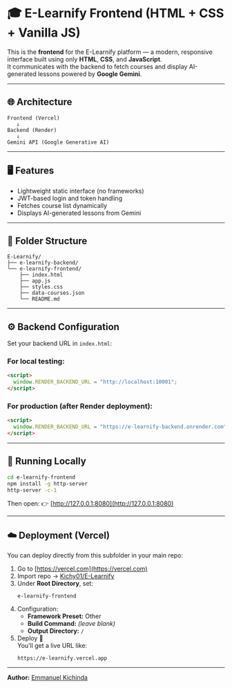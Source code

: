# 🎓 E-Learnify Frontend (HTML + CSS + Vanilla JS)

This is the **frontend** for the E-Learnify platform — a modern, responsive interface built using only **HTML**, **CSS**, and **JavaScript**.  
It communicates with the backend to fetch courses and display AI-generated lessons powered by **Google Gemini**.

---

## 🌐 Architecture
```
Frontend (Vercel)
   ↓
Backend (Render)
   ↓
Gemini API (Google Generative AI)
```

---

## 🖥 Features
- Lightweight static interface (no frameworks)
- JWT-based login and token handling
- Fetches course list dynamically
- Displays AI-generated lessons from Gemini

---

## 📁 Folder Structure
```
E-Learnify/
├── e-learnify-backend/
└── e-learnify-frontend/
    ├── index.html
    ├── app.js
    ├── styles.css
    ├── data-courses.json
    └── README.md
```

---

## ⚙️ Backend Configuration
Set your backend URL in `index.html`:

### For local testing:
```html
<script>
  window.RENDER_BACKEND_URL = "http://localhost:10001";
</script>
```

### For production (after Render deployment):
```html
<script>
  window.RENDER_BACKEND_URL = "https://e-learnify-backend.onrender.com";
</script>
```

---

## 🚀 Running Locally
```bash
cd e-learnify-frontend
npm install -g http-server
http-server -c-1
```
Then open:
👉 [http://127.0.0.1:8080](http://127.0.0.1:8080)

---

## ☁️ Deployment (Vercel)
You can deploy directly from this subfolder in your main repo:

1. Go to [https://vercel.com](https://vercel.com)
2. Import repo → [Kichy01/E-Learnify](https://github.com/Kichy01/E-Learnify)
3. Under **Root Directory**, set:
   ```
   e-learnify-frontend
   ```
4. Configuration:
   - **Framework Preset:** Other
   - **Build Command:** *(leave blank)*
   - **Output Directory:** `/`
5. Deploy 🚀  
   You’ll get a live URL like:
   ```
   https://e-learnify.vercel.app
   ```

---

**Author:** [Emmanuel Kichinda](https://github.com/Kichy01)

